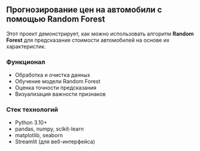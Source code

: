 ## Прогнозирование цен на автомобили с помощью Random Forest

Этот проект демонстрирует, как можно использовать алгоритм **Random Forest** для предсказания стоимости автомобилей на основе их характеристик.

### Функционал
- Обработка и очистка данных  
- Обучение модели Random Forest  
- Оценка точности предсказания  
- Визуализация важности признаков  

### Стек технологий
- Python 3.10+  
- pandas, numpy, scikit-learn  
- matplotlib, seaborn  
- Streamlit (для веб-интерфейса)  


